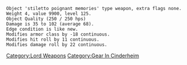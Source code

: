 `Object 'stiletto poignant memories' type weapon, extra flags none.`  
`Weight 4, value 9900, level 125.`  
`Object Quality (250 / 250 hps)`  
`Damage is 35 to 102 (average 68).`  
`Edge condition is like new.`  
`Modifies armor class by -18 continuous.`  
`Modifies hit roll by 11 continuous.`  
`Modifies damage roll by 22 continuous.`

[Category:Lord Weapons](Category:Lord_Weapons "wikilink") [Category:Gear
In Cinderheim](Category:Gear_In_Cinderheim "wikilink")
